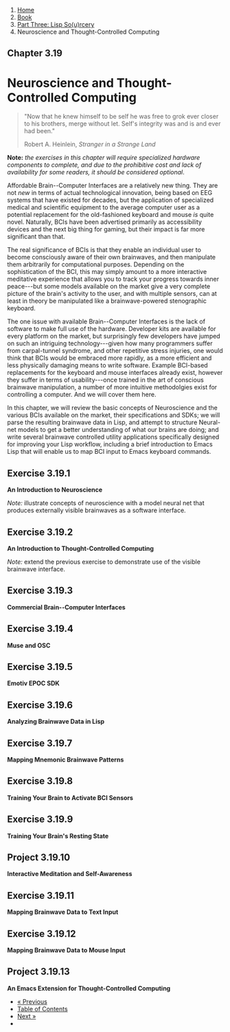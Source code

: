 <ol class="breadcrumb">
  <li><a href="/">Home</a></li>
  <li><a href="/book/">Book</a></li>
  <li><a href="/book/3-0-0-overview/">Part Three: Lisp So(u)rcery</a></li>
  <li class="active">Neuroscience and Thought-Controlled Computing</li>
</ol>

## Chapter 3.19

# Neuroscience and Thought-Controlled Computing

> "Now that he knew himself to be self he was free to grok ever closer to his brothers, merge without let. Self's integrity was and is and ever had been."
> <footer>Robert A. Heinlein, <em>Stranger in a Strange Land</em></footer>

**Note:** *the exercises in this chapter will require specialized hardware components to complete, and due to the prohibitive cost and lack of availability for some readers, it should be considered optional*.

Affordable Brain--Computer Interfaces are a relatively new thing.  They are not *new* in terms of actual technological innovation, being based on EEG systems that have existed for decades, but the application of specialized medical and scientific equipment to the average computer user as a potential replacement for the old-fashioned keyboard and mouse *is* quite novel.  Naturally, BCIs have been advertised primarily as accessibility devices and the next big thing for gaming, but their impact is far more significant than that.

The real significance of BCIs is that they enable an individual user to become consciously aware of their own brainwaves, and then manipulate them arbitrarily for computational purposes.  Depending on the sophistication of the BCI, this may simply amount to a more interactive meditative experience that allows you to track your progress towards inner peace---but some models available on the market give a very complete picture of the brain's activity to the user, and with multiple sensors, can at least in theory be manipulated like a brainwave-powered stenographic keyboard.

The one issue with available Brain--Computer Interfaces is the lack of software to make full use of the hardware.  Developer kits are available for every platform on the market, but surprisingly few developers have jumped on such an intriguing technology---given how many programmers suffer from carpal-tunnel syndrome, and other repetitive stress injuries, one would think that BCIs would be embraced more rapidly, as a more efficient and less physically damaging means to write software. Example BCI-based replacements for the keyboard and mouse interfaces already exist, however they suffer in terms of usability---once trained in the art of conscious brainwave manipulation, a number of more intuitive methodolgies exist for controlling a computer.  And we will cover them here.

In this chapter, we will review the basic concepts of Neuroscience and the various BCIs available on the market, their specifications and SDKs; we will parse the resulting brainwave data in Lisp, and attempt to structure Neural-net models to get a better understanding of what our brains are doing; and write several brainwave controlled utility applications specifically designed for improving your Lisp workflow, including a brief introduction to Emacs Lisp that will enable us to map BCI input to Emacs keyboard commands.

## Exercise 3.19.1

**An Introduction to Neuroscience**

*Note:* illustrate concepts of neuroscience with a model neural net that produces externally visible brainwaves as a software interface.

## Exercise 3.19.2

**An Introduction to Thought-Controlled Computing**

*Note:* extend the previous exercise to demonstrate use of the visible brainwave interface.

## Exercise 3.19.3

**Commercial Brain--Computer Interfaces**

## Exercise 3.19.4

**Muse and OSC**

## Exercise 3.19.5

**Emotiv EPOC SDK**

## Exercise 3.19.6

**Analyzing Brainwave Data in Lisp**

## Exercise 3.19.7

**Mapping Mnemonic Brainwave Patterns**

## Exercise 3.19.8

**Training Your Brain to Activate BCI Sensors**

## Exercise 3.19.9

**Training Your Brain's Resting State**

## Project 3.19.10

**Interactive Meditation and Self-Awareness**

## Exercise 3.19.11

**Mapping Brainwave Data to Text Input**

## Exercise 3.19.12

**Mapping Brainwave Data to Mouse Input**

## Project 3.19.13

**An Emacs Extension for Thought-Controlled Computing**

<ul class="pager">
  <li class="previous"><a href="/book/3-18-0-space-tech/">&laquo; Previous</a></li>
  <li><a href="/book/">Table of Contents</a></li>
  <li class="next"><a href="/book/3-20-0-lispos/">Next &raquo;</a><li>
</ul>
